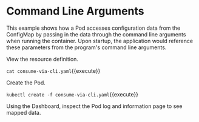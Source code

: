# Command Line Arguments #

This example shows how a Pod accesses configuration data from the ConfigMap by passing in the data through the command line arguments when running the container. Upon startup, the application would reference these parameters from the program's command line arguments.

View the resource definition.

`cat consume-via-cli.yaml`{{execute}}

Create the Pod.

`kubectl create -f consume-via-cli.yaml`{{execute}}

Using the Dashboard, inspect the Pod log and information page to see mapped data.
